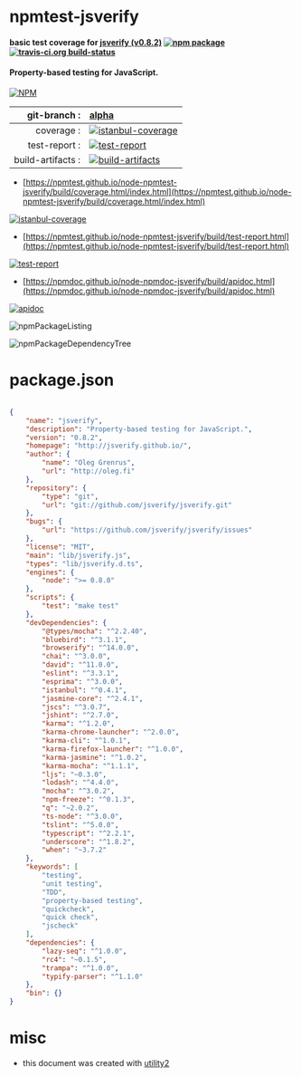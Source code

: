 # npmtest-jsverify

#### basic test coverage for  [jsverify (v0.8.2)](http://jsverify.github.io/)  [![npm package](https://img.shields.io/npm/v/npmtest-jsverify.svg?style=flat-square)](https://www.npmjs.org/package/npmtest-jsverify) [![travis-ci.org build-status](https://api.travis-ci.org/npmtest/node-npmtest-jsverify.svg)](https://travis-ci.org/npmtest/node-npmtest-jsverify)

#### Property-based testing for JavaScript.

[![NPM](https://nodei.co/npm/jsverify.png?downloads=true&downloadRank=true&stars=true)](https://www.npmjs.com/package/jsverify)

| git-branch : | [alpha](https://github.com/npmtest/node-npmtest-jsverify/tree/alpha)|
|--:|:--|
| coverage : | [![istanbul-coverage](https://npmtest.github.io/node-npmtest-jsverify/build/coverage.badge.svg)](https://npmtest.github.io/node-npmtest-jsverify/build/coverage.html/index.html)|
| test-report : | [![test-report](https://npmtest.github.io/node-npmtest-jsverify/build/test-report.badge.svg)](https://npmtest.github.io/node-npmtest-jsverify/build/test-report.html)|
| build-artifacts : | [![build-artifacts](https://npmtest.github.io/node-npmtest-jsverify/glyphicons_144_folder_open.png)](https://github.com/npmtest/node-npmtest-jsverify/tree/gh-pages/build)|

- [https://npmtest.github.io/node-npmtest-jsverify/build/coverage.html/index.html](https://npmtest.github.io/node-npmtest-jsverify/build/coverage.html/index.html)

[![istanbul-coverage](https://npmtest.github.io/node-npmtest-jsverify/build/screenCapture.buildCi.browser.%252Ftmp%252Fbuild%252Fcoverage.lib.html.png)](https://npmtest.github.io/node-npmtest-jsverify/build/coverage.html/index.html)

- [https://npmtest.github.io/node-npmtest-jsverify/build/test-report.html](https://npmtest.github.io/node-npmtest-jsverify/build/test-report.html)

[![test-report](https://npmtest.github.io/node-npmtest-jsverify/build/screenCapture.buildCi.browser.%252Ftmp%252Fbuild%252Ftest-report.html.png)](https://npmtest.github.io/node-npmtest-jsverify/build/test-report.html)

- [https://npmdoc.github.io/node-npmdoc-jsverify/build/apidoc.html](https://npmdoc.github.io/node-npmdoc-jsverify/build/apidoc.html)

[![apidoc](https://npmdoc.github.io/node-npmdoc-jsverify/build/screenCapture.buildCi.browser.%252Ftmp%252Fbuild%252Fapidoc.html.png)](https://npmdoc.github.io/node-npmdoc-jsverify/build/apidoc.html)

![npmPackageListing](https://npmtest.github.io/node-npmtest-jsverify/build/screenCapture.npmPackageListing.svg)

![npmPackageDependencyTree](https://npmtest.github.io/node-npmtest-jsverify/build/screenCapture.npmPackageDependencyTree.svg)



# package.json

```json

{
    "name": "jsverify",
    "description": "Property-based testing for JavaScript.",
    "version": "0.8.2",
    "homepage": "http://jsverify.github.io/",
    "author": {
        "name": "Oleg Grenrus",
        "url": "http://oleg.fi"
    },
    "repository": {
        "type": "git",
        "url": "git://github.com/jsverify/jsverify.git"
    },
    "bugs": {
        "url": "https://github.com/jsverify/jsverify/issues"
    },
    "license": "MIT",
    "main": "lib/jsverify.js",
    "types": "lib/jsverify.d.ts",
    "engines": {
        "node": ">= 0.8.0"
    },
    "scripts": {
        "test": "make test"
    },
    "devDependencies": {
        "@types/mocha": "^2.2.40",
        "bluebird": "^3.1.1",
        "browserify": "^14.0.0",
        "chai": "^3.0.0",
        "david": "^11.0.0",
        "eslint": "^3.3.1",
        "esprima": "^3.0.0",
        "istanbul": "^0.4.1",
        "jasmine-core": "^2.4.1",
        "jscs": "^3.0.7",
        "jshint": "^2.7.0",
        "karma": "^1.2.0",
        "karma-chrome-launcher": "^2.0.0",
        "karma-cli": "^1.0.1",
        "karma-firefox-launcher": "^1.0.0",
        "karma-jasmine": "^1.0.2",
        "karma-mocha": "^1.1.1",
        "ljs": "~0.3.0",
        "lodash": "^4.4.0",
        "mocha": "^3.0.2",
        "npm-freeze": "^0.1.3",
        "q": "~2.0.2",
        "ts-node": "^3.0.0",
        "tslint": "^5.0.0",
        "typescript": "^2.2.1",
        "underscore": "^1.8.2",
        "when": "~3.7.2"
    },
    "keywords": [
        "testing",
        "unit testing",
        "TDD",
        "property-based testing",
        "quickcheck",
        "quick check",
        "jscheck"
    ],
    "dependencies": {
        "lazy-seq": "^1.0.0",
        "rc4": "~0.1.5",
        "trampa": "^1.0.0",
        "typify-parser": "^1.1.0"
    },
    "bin": {}
}
```



# misc
- this document was created with [utility2](https://github.com/kaizhu256/node-utility2)
